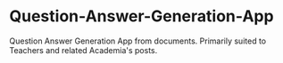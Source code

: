 # Question-Answer-Generation-App
Question Answer Generation App from documents. Primarily suited to Teachers and related Academia's posts.
